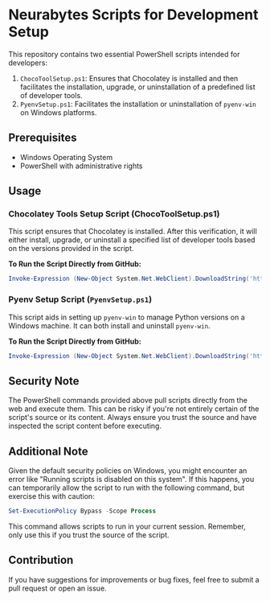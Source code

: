# Neurabytes Scripts for Development Setup

This repository contains two essential PowerShell scripts intended for developers:

1. `ChocoToolSetup.ps1`: Ensures that Chocolatey is installed and then facilitates the installation, upgrade, or uninstallation of a predefined list of developer tools.
2. `PyenvSetup.ps1`: Facilitates the installation or uninstallation of `pyenv-win` on Windows platforms.

## Prerequisites

- Windows Operating System
- PowerShell with administrative rights

## Usage

### Chocolatey Tools Setup Script (ChocoToolSetup.ps1)

This script ensures that Chocolatey is installed. After this verification, it will either install, upgrade, or uninstall a specified list of developer tools based on the versions provided in the script.

**To Run the Script Directly from GitHub:**

```powershell
Invoke-Expression (New-Object System.Net.WebClient).DownloadString('https://raw.githubusercontent.com/YOUR_USERNAME/YOUR_REPO_NAME/main/ChocoToolSetup.ps1')
```

### Pyenv Setup Script (`PyenvSetup.ps1`)

This script aids in setting up `pyenv-win` to manage Python versions on a Windows machine. It can both install and uninstall `pyenv-win`.

**To Run the Script Directly from GitHub:**

```powershell
Invoke-Expression (New-Object System.Net.WebClient).DownloadString('https://raw.githubusercontent.com/YOUR_USERNAME/YOUR_REPO_NAME/main/PyenvSetup.ps1')
```

##  Security Note
The PowerShell commands provided above pull scripts directly from the web and execute them. This can be risky if you're not entirely certain of the script's source or its content. Always ensure you trust the source and have inspected the script content before executing.

##  Additional Note
Given the default security policies on Windows, you might encounter an error like "Running scripts is disabled on this system". If this happens, you can temporarily allow the script to run with the following command, but exercise this with caution:

```powershell
Set-ExecutionPolicy Bypass -Scope Process
```

This command allows scripts to run in your current session. Remember, only use this if you trust the source of the script.

## Contribution
If you have suggestions for improvements or bug fixes, feel free to submit a pull request or open an issue.
